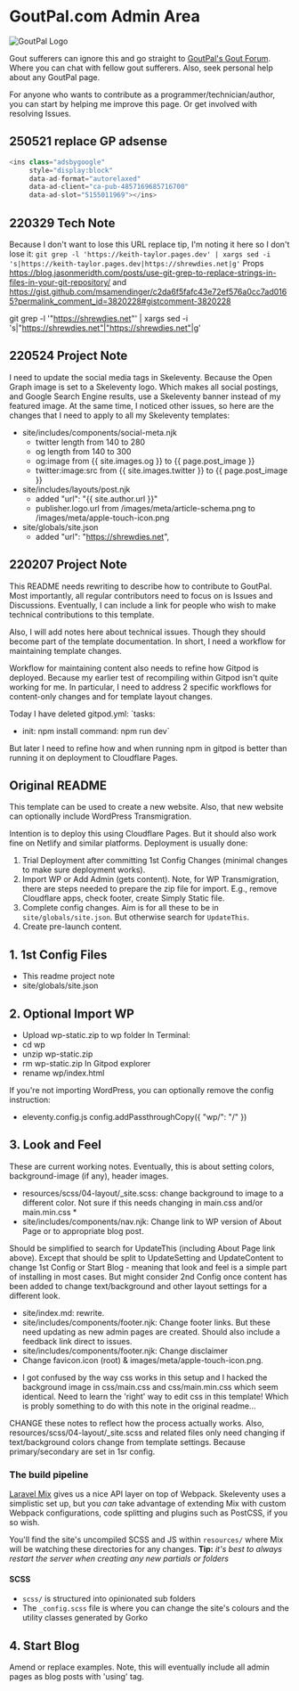 # GoutPal.com Admin Area

![GoutPal Logo](https://goutpal.com//images/friendly-help-for-gout-620.webp "GoutPal's Friendly Help For Gout")

Gout sufferers can ignore this and go straight to [GoutPal's Gout Forum](https://links.goutpal.com/p/goutpal-links-gout-discussions?a=888958067). Where you can chat with fellow gout sufferers. Also, seek personal help about any GoutPal page.

For anyone who wants to contribute as a programmer/technician/author, you can start by helping me improve this page. Or get involved with resolving Issues.

## 250521 replace GP adsense

``` javascript
<ins class="adsbygoogle"
     style="display:block"
     data-ad-format="autorelaxed"
     data-ad-client="ca-pub-4857169685716700"
     data-ad-slot="5155011969"></ins>
```

## 220329 Tech Note

Because I don't want to lose this URL replace tip, I'm noting it here so I don't lose it:
`git grep -l 'https://keith-taylor.pages.dev' | xargs sed -i 's|https://keith-taylor.pages.dev|https://shrewdies.net|g'`
Props https://blog.jasonmeridth.com/posts/use-git-grep-to-replace-strings-in-files-in-your-git-repository/ and https://gist.github.com/msamendinger/c2da6f5fafc43e72ef576a0cc7ad0165?permalink_comment_id=3820228#gistcomment-3820228

git grep -l '"https://shrewdies.net"' | xargs sed -i 's|"https://shrewdies.net"|"https://shrewdies.net"|g'

## 220524 Project Note

I need to update the social media tags in Skeleventy. Because the Open Graph image is set to a Skeleventy logo. Which makes all social postings, and Google Search Engine results, use a Skeleventy banner instead of my featured image. At the same time, I noticed other issues, so here are the changes that I need to apply to all my Skeleventy templates:

- site/includes/components/social-meta.njk
  - twitter length from 140 to 280
  - og length from 140 to 300
  - og:image from {{ site.images.og }} to {{ page.post_image }}
  - twitter:image:src from {{ site.images.twitter }} to {{ page.post_image }}
- site/includes/layouts/post.njk
  - added             "url": "{{ site.author.url }}"
  - publisher.logo.url from /images/meta/article-schema.png to /images/meta/apple-touch-icon.png
- site/globals/site.json
  - added         "url": "https://shrewdies.net",

## 220207 Project Note

This README needs rewriting to describe how to contribute to GoutPal. Most importantly, all regular contributors need to focus on is Issues and Discussions. Eventually, I can include a link for people who wish to make technical contributions to this template.

Also, I will add notes here about technical issues. Though they should become part of the template documentation. In short, I need a workflow for maintaining template changes.

Workflow for maintaining content also needs to refine how Gitpod is deployed. Because my earlier test of recompiling within Gitpod isn't quite working for me. In particular, I need to address 2 specific workflows for content-only changes and for template layout changes.

Today I have deleted gitpod.yml:
`tasks:
  - init: npm install
    command: npm run dev`

But later I need to refine how and when running npm in gitpod is better than running it on deployment to Cloudflare Pages.

## Original README

This template can be used to create a new website. Also, that new website can optionally include WordPress Transmigration.

Intention is to deploy this using Cloudflare Pages. But it should also work fine on Netlify and similar platforms. Deployment is usually done:

1. Trial Deployment after committing 1st Config Changes (minimal changes to make sure deployment works).
2. Import WP or Add Admin (gets content). Note, for WP Transmigration, there are steps needed to prepare the zip file for import. E.g., remove Cloudflare apps, check footer, create Simply Static file.
3. Complete config changes. Aim is for all these to be in `site/globals/site.json`. But otherwise search for `UpdateThis`.
4. Create pre-launch content.

## 1. 1st Config Files

- This readme project note
- site/globals/site.json

## 2. Optional Import WP

- Upload wp-static.zip to wp folder
In Terminal:
- cd wp
- unzip wp-static.zip
- rm wp-static.zip
In Gitpod explorer
- rename wp/index.html 

If you're not importing WordPress, you can optionally remove the config instruction:
- eleventy.config.js config.addPassthroughCopy({ "wp/": "/" })

## 3. Look and Feel

These are current working notes. Eventually, this is about setting colors, background-image (if any), header images.

- resources/scss/04-layout/_site.scss: change background to image to a different color. Not sure if this needs changing in main.css and/or main.min.css *
- site/includes/components/nav.njk: Change link to WP version of About Page or to appropriate blog post. 

Should be simplified to search for UpdateThis (including About Page link above). Except that should be split to UpdateSetting and UpdateContent to change 1st Config or Start Blog - meaning that look and feel is a simple part of installing in most cases. But might consider 2nd Config once content has been added to change text/background and other layout settings for a different look.

- site/index.md: rewrite.
- site/includes/components/footer.njk: Change footer links. But these need updating as new admin pages are created. Should also include a feedback link direct to issues.
- site/includes/components/footer.njk: Change disclaimer
- Change favicon.icon (root) & images/meta/apple-touch-icon.png. 

* I got confused by the way css works in this setup and I hacked the background image 
in css/main.css and css/main.min.css which seem identical. Need to learn the 'right' way to edit css in this template! Which is probly something to do with this note in the original readme...

CHANGE these notes to reflect how the process actually works. Also, resources/scss/04-layout/_site.scss and related files only need changing if text/background colors change from template settings. Because primary/secondary are set in 1sr config.

### The build pipeline

[Laravel Mix](https://laravel-mix.com/docs/5.0/basic-example) gives us a nice API layer on top of Webpack. Skeleventy uses a simplistic set up, but you _can_ take advantage of extending Mix with custom Webpack configurations, code splitting and plugins such as PostCSS, if you so wish.

You'll find the site's uncompiled SCSS and JS within `resources/` where Mix will be watching these directories for any changes. **Tip:** _it's best to always restart the server when creating any new partials or folders_

#### SCSS

- `scss/` is structured into opinionated sub folders
- The `_config.scss` file is where you can change the site's colours and the utility classes generated by Gorko

## 4. Start Blog

Amend or replace examples. Note, this will eventually include all admin pages as blog posts with 'using' tag.

